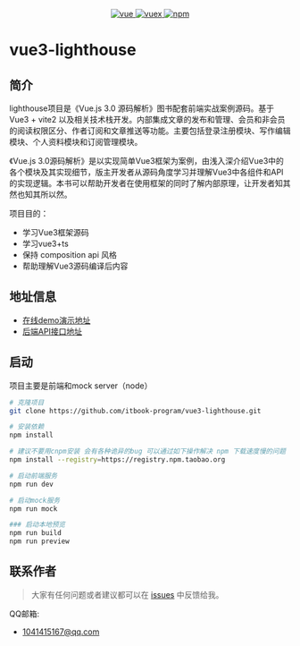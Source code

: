 
<p align="center">
  <a href="https://github.com/vuejs/vue">
    <img src="https://img.shields.io/badge/vue-3.0-brightgreen.svg" alt="vue">
  </a>
  <a href="https://github.com/vuejs/vuex">
    <img src="https://img.shields.io/badge/vuex-4.0-brightgreen" alt="vuex">
  </a>
   <a href="https://github.com/npm/npm">
    <img src="https://img.shields.io/badge/npm-6.14.4-blue" alt="npm">
   </a>
</p>

# vue3-lighthouse

## 简介
lighthouse项目是《Vue.js 3.0 源码解析》图书配套前端实战案例源码。基于Vue3 + vite2 以及相关技术栈开发。内部集成文章的发布和管理、会员和非会员的阅读权限区分、作者订阅和文章推送等功能。主要包括登录注册模块、写作编辑模块、个人资料模块和订阅管理模块。

《Vue.js 3.0源码解析》是以实现简单Vue3框架为案例，由浅入深介绍Vue3中的各个模块及其实现细节，版主开发者从源码角度学习并理解Vue3中各组件和API的实现逻辑。本书可以帮助开发者在使用框架的同时了解内部原理，让开发者知其然也知其所以然。

项目目的：
- 学习Vue3框架源码
- 学习vue3+ts
- 保持 composition api 风格
- 帮助理解Vue3源码编译后内容

## 地址信息

- [在线demo演示地址](http://www.lighthouse.itbook.club)
- [后端API接口地址](https://doc.v3.itbook.club/swagger-ui.html)


## 启动

项目主要是前端和mock server（node）

```bash
# 克隆项目
git clone https://github.com/itbook-program/vue3-lighthouse.git

# 安装依赖
npm install

# 建议不要用cnpm安装 会有各种诡异的bug 可以通过如下操作解决 npm 下载速度慢的问题
npm install --registry=https://registry.npm.taobao.org

# 启动前端服务
npm run dev

# 启动mock服务
npm run mock

### 启动本地预览
npm run build
npm run preview
```

## 联系作者

> 大家有任何问题或者建议都可以在 [issues](https://github.com/itbook-program/vue3-lighthouse/issues) 中反馈给我。

 QQ邮箱:
- 1041415167@qq.com
